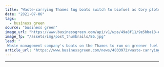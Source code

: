```yaml
---
title: "Waste-carrying Thames tug boats switch to biofuel as Cory plots course to net zero"
date: "2021-07-06"
tags: 
  - business green
source: "business green"
image_url: "https://www.businessgreen.com/api/v1/wps/49a8f11/9e5bba13-d0bc-49e8-8401-eb0a302c4fa3/2/Cory-tug-185x114.jpg"
image_fp: "/assets/img/post_thumbnails/86.jpg"
lead: "
 Waste management company's boats on the Thames to run on greener fuel that it claims can reduce CO2 emissions by 90 per cent ..."
article_url: "https://www.businessgreen.com/news/4033972/waste-carrying-thames-tug-boats-switch-biofuel-cory-plots-course-net-zero"
---
```


---

